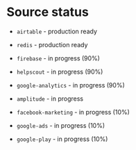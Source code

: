 # Source status

* `airtable` - production ready
* `redis` - production ready

* `firebase` - in progress (90%)
* `helpscout` - in progress (90%)
* `google-analytics` - in progress (90%)

* `amplitude` - in progress
* `facebook-marketing` - in progress (10%)
* `google-ads` - in progress (10%)
* `google-play` - in progress (10%)
